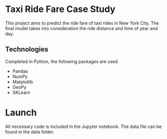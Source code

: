 # Taxi Ride Fare Case Study

This project aims to predict the ride fare of taxi rides in New York City. The final model takes into consideration the ride distance and time of year and day. 

## Technologies

Completed in Python, the following packages are used
 - Pandas
 - NumPy
 - Matplotlib
 - GeoPy
 - SKLearn
 
# Launch

All necessary code is included in the Jupyter notebook. The data file can be found in the data folder. 
